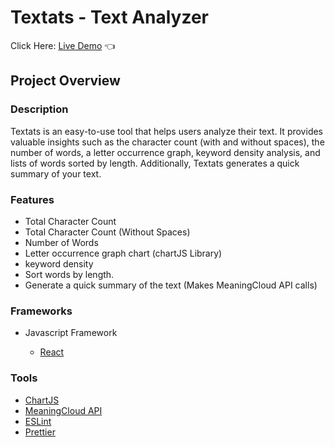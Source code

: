 # Textats - Text Analyzer

Click Here: [Live Demo](https://swhag.github.io/Textats/) :point_left:

## Project Overview

### Description

Textats is an easy-to-use tool that helps users analyze their text. It provides valuable insights such as the character count (with and without spaces), the number of words, a letter occurrence graph, keyword density analysis, and lists of words sorted by length. Additionally, Textats generates a quick summary of your text.

### Features

- Total Character Count
- Total Character Count (Without Spaces)
- Number of Words
- Letter occurrence graph chart (chartJS Library)
- keyword density
- Sort words by length.
- Generate a quick summary of the text (Makes MeaningCloud API calls)

### Frameworks

- Javascript Framework

  - [React](https://reactjs.org/)

### Tools

- [ChartJS](https://www.chartjs.org/)
- [MeaningCloud API](https://www.meaningcloud.com/developer/)
- [ESLint](https://eslint.org/)
- [Prettier](https://prettier.io/)
